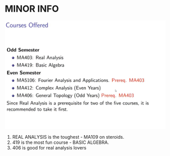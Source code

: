 # MINOR INFO
![Alt text](image-10.png)

1. REAL ANALYSIS is the toughest - MA109 on steroids.
2. 419 is the most fun course - BASIC ALGEBRA. 
3. 406 is good for real analysis lovers